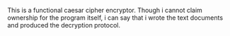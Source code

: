 This is a functional caesar cipher encryptor. Though i cannot claim ownership for the program itself, i can say that i wrote the text documents and produced the decryption protocol.
